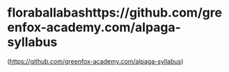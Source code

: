# floraballabashttps://github.com/greenfox-academy.com/alpaga-syllabus
(https://github.com/greenfox-academy.com/alpaga-syllabus)
